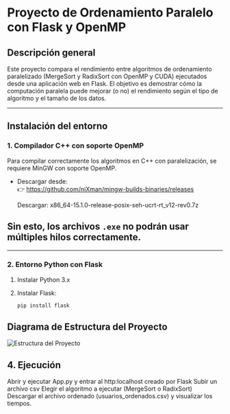 
#  Proyecto de Ordenamiento Paralelo con Flask y OpenMP

##  Descripción general

Este proyecto compara el rendimiento entre algoritmos de ordenamiento paralelizado (MergeSort y RadixSort con OpenMP y CUDA) ejecutados desde una aplicación web en Flask. El objetivo es demostrar cómo la computación paralela puede mejorar (o no) el rendimiento según el tipo de algoritmo y el tamaño de los datos.

---

##  Instalación del entorno

###  1. Compilador C++ con soporte OpenMP

Para compilar correctamente los algoritmos en C++ con paralelización, se requiere MinGW con soporte OpenMP.

- Descargar desde:  
  👉 https://github.com/niXman/mingw-builds-binaries/releases

   Descargar: x86_64-15.1.0-release-posix-seh-ucrt-rt_v12-rev0.7z


## Sin esto, los  archivos `.exe` no podrán usar múltiples hilos correctamente.

---

### 2. Entorno Python con Flask

1. Instalar Python 3.x
2. Instalar Flask:

   ```bash
   pip install flask

## Diagrama de Estructura del Proyecto

![Estructura del Proyecto](https://github.com/VictorNikolai/PC4/raw/main/Imagenes/Imagen.png)



## 4. Ejecución 
 Abrir y ejecutar App.py y entrar al http:localhost creado por Flask
 Subir un archivo csv 
 Elegir el algoritmo a ejecutar (MergeSort o RadixSort)
 Descargar el archivo ordenado (usuarios_ordenados.csv) y visualizar los tiempos.
 


